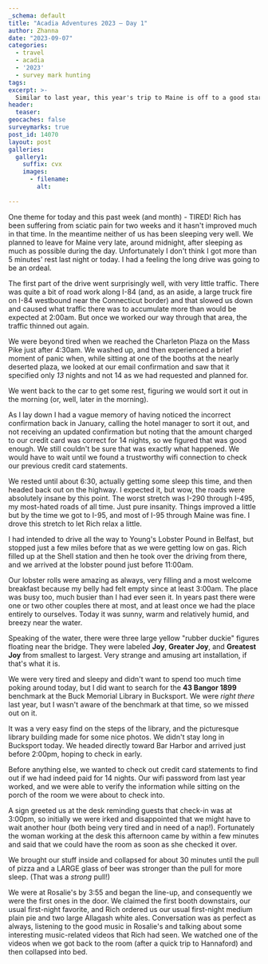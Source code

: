```yaml
---
_schema: default
title: "Acadia Adventures 2023 – Day 1"
author: Zhanna
date: "2023-09-07"
categories: 
  - travel
  - acadia
  - '2023'
  - survey mark hunting
tags:
excerpt: >-
  Similar to last year, this year's trip to Maine is off to a good start: lobster rolls, benchmark hunting, and pizza!
header:
  teaser:
geocaches: false
surveymarks: true
post_id: 14070
layout: post
galleries:
  gallery1:
    suffix: cvx
    images:
      - filename: 
        alt:
    
---
```


One theme for today and this past week (and month) - TIRED! Rich has been suffering from sciatic pain for two weeks and it hasn't improved much in that time.  In the meantime neither of us has been sleeping very well. We planned to leave for Maine very late, around midnight, after sleeping as much as possible during the day. Unfortunately I don't think I got more than 5 minutes' rest last night or today. I had a feeling the long drive was going to be an ordeal.

The first part of the drive went surprisingly well, with very little traffic. There was quite a bit of road work along I-84 (and, as an aside, a large truck fire on I-84 westbound near the Connecticut border) and that slowed us down and caused what traffic there was to accumulate more than would be expected at 2:00am. But once we worked our way through that area, the traffic thinned out again.

We were beyond tired when we reached the Charleton Plaza on the Mass Pike just after 4:30am. We washed up, and then experienced a brief moment of panic when, while sitting at one of the booths at the nearly deserted plaza, we looked at our email confirmation and saw that it specified only _13_ nights and not 14 as we had requested and planned for.

We went back to the car to get some rest, figuring we would sort it out in the morning (or, well, later in the morning). 

As I lay down I had a vague memory of having noticed the incorrect confirmation back in January, calling the hotel manager to sort it out, and not receiving an updated confirmation but noting that the amount charged to our credit card was correct for 14 nights, so we figured that was good enough. We still couldn't be sure that was exactly what happened. We would have to wait until we found a trustworthy wifi connection to check our previous credit card statements.

We rested until about 6:30, actually getting some sleep this time, and then headed back out on the highway. I expected it, but wow, the roads were absolutely insane by this point. The worst stretch was I-290 through I-495, my most-hated roads of all time. Just pure insanity. Things improved a little but by the time we got to I-95, and most of I-95 through Maine was fine. I drove this stretch to let Rich relax a little.

I had intended to drive all the way to Young's Lobster Pound in Belfast, but stopped just a few miles before that as we were getting low on gas. Rich filled up at the Shell station and then he took over the driving from there, and we arrived at the lobster pound just before 11:00am.

Our lobster rolls were amazing as always, very filling and a most welcome breakfast because my belly had felt empty since at least 3:00am. The place was busy too, much busier than I had ever seen it. In years past there were one or two other couples there at most, and at least once we had the place entirely to ourselves. Today it was sunny, warm and relatively humid, and breezy near the water.

Speaking of the water, there were three large yellow "rubber duckie" figures floating near the bridge. They were labeled **Joy**, **Greater Joy**, and **Greatest Joy** from smallest to largest. Very strange and amusing art installation, if that's what it is.

We were very tired and sleepy and didn't want to spend too much time poking around today, but I did want to search for the **43 Bangor 1899** benchmark at the Buck Memorial Library in Bucksport. We were _right there_ last year, but I wasn't aware of the benchmark at that time, so we missed out on it.

It was a very easy find on the steps of the library, and the picturesque library building made for some nice photos. We didn't stay long in Bucksport today. We headed directly toward Bar Harbor and arrived just before 2:00pm, hoping to check in early.

Before anything else, we wanted to check out credit card statements to find out if we had indeed paid for 14 nights. Our wifi password from last year worked, and we were able to verify the information while sitting on the porch of the room we were about to check into.

A sign greeted us at the desk reminding guests that check-in was at 3:00pm, so initially we were irked and disappointed that we might have to wait another hour (both being very tired and in need of a nap!). Fortunately the woman working at the desk this afternoon came by within a few minutes and said that we could have the room as soon as she checked it over.

We brought our stuff inside and collapsed for about 30 minutes until the pull of pizza and a LARGE glass of beer was stronger than the pull for more sleep. (That was a _strong_ pull!) 

We were at Rosalie's by 3:55 and began the line-up, and consequently we were the first ones in the door. We claimed the first booth downstairs, our usual first-night favorite, and Rich ordered us our usual first-night medium plain pie and two large Allagash white ales. Conversation was as perfect as always, listening to the good music in Rosalie's and talking about some interesting music-related videos that Rich had seen. We watched one of the videos when we got back to the room (after a quick trip to Hannaford) and then collapsed into bed.
